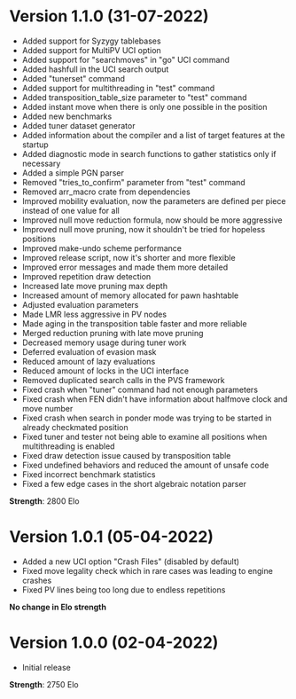 # Version 1.1.0 (31-07-2022)
 - Added support for Syzygy tablebases
 - Added support for MultiPV UCI option
 - Added support for "searchmoves" in "go" UCI command
 - Added hashfull in the UCI search output
 - Added "tunerset" command
 - Added support for multithreading in "test" command
 - Added transposition_table_size parameter to "test" command
 - Added instant move when there is only one possible in the position
 - Added new benchmarks
 - Added tuner dataset generator
 - Added information about the compiler and a list of target features at the startup
 - Added diagnostic mode in search functions to gather statistics only if necessary
 - Added a simple PGN parser
 - Removed "tries_to_confirm" parameter from "test" command
 - Removed arr_macro crate from dependencies
 - Improved mobility evaluation, now the parameters are defined per piece instead of one value for all
 - Improved null move reduction formula, now should be more aggressive
 - Improved null move pruning, now it shouldn't be tried for hopeless positions
 - Improved make-undo scheme performance
 - Improved release script, now it's shorter and more flexible
 - Improved error messages and made them more detailed
 - Improved repetition draw detection
 - Increased late move pruning max depth
 - Increased amount of memory allocated for pawn hashtable
 - Adjusted evaluation parameters
 - Made LMR less aggressive in PV nodes
 - Made aging in the transposition table faster and more reliable
 - Merged reduction pruning with late move pruning
 - Decreased memory usage during tuner work
 - Deferred evaluation of evasion mask
 - Reduced amount of lazy evaluations
 - Reduced amount of locks in the UCI interface
 - Removed duplicated search calls in the PVS framework
 - Fixed crash when "tuner" command had not enough parameters
 - Fixed crash when FEN didn't have information about halfmove clock and move number
 - Fixed crash when search in ponder mode was trying to be started in already checkmated position
 - Fixed tuner and tester not being able to examine all positions when multithreading is enabled
 - Fixed draw detection issue caused by transposition table
 - Fixed undefined behaviors and reduced the amount of unsafe code
 - Fixed incorrect benchmark statistics
 - Fixed a few edge cases in the short algebraic notation parser

**Strength**: 2800 Elo

# Version 1.0.1 (05-04-2022)
 - Added a new UCI option "Crash Files" (disabled by default)
 - Fixed move legality check which in rare cases was leading to engine crashes
 - Fixed PV lines being too long due to endless repetitions

**No change in Elo strength** 

# Version 1.0.0 (02-04-2022)
 - Initial release
 
**Strength**: 2750 Elo